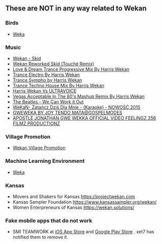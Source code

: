 ## These are NOT in any way related to Wekan

### Birds
- [Weka](https://en.wikipedia.org/wiki/Weka)

### Music
- [Wekan - Skid](https://www.youtube.com/watch?v=XkqabSLgfxQ)
- [Wekan Reworked Skid (Touché Remix)](https://www.youtube.com/watch?v=SAOfzuwOtHg)
- [Love & Dream Trance Progressive Mix By Harris Wekan](https://www.youtube.com/watch?v=iUgerssvY5U)
- [Trance Electro By Harris Wekan](https://www.youtube.com/watch?v=uop8DwsC7W0)
- [Trance Sympho by Harris Wekan](https://www.youtube.com/watch?v=4ajJae6vO6Y)
- [Trance Techno House Mix By Harris Wekan](https://www.youtube.com/watch?v=YEfye_IJLXM)
- [Harris Wekan Vs ULTRAVOICE](https://www.youtube.com/watch?v=-NEnLzH-DTY)
- [Vegas Acceptable In The 80's Mashup Remix By Harris Wekan](https://www.youtube.com/watch?v=_wiMZ0U0uIY)
- [The Beatles - We Can Work it Out](https://www.youtube.com/watch?v=Qyclqo_AV2M)
- [WeKaN- Zatańcz Dziś Dla Mnie - (Karaoke) - NOWOŚĆ 2015](https://www.youtube.com/watch?v=JrhDvcF8tBo)
- [GWEWEKA BY JOY TENDO MATA@GOSPELMODES](https://www.youtube.com/watch?v=ak-6NC-2AJ8)
- [APOSTLE JONATHAN GWE WEKKA OFFICIAL VIDEO FEELINGZ 256 FILMZ PRODUCTIONZ](https://www.youtube.com/watch?v=oJhwgUIsfX0)

### Village Promotion
- [Wekan Village Promotion](https://www.youtube.com/watch?v=buXuTRTysN4)

### Machine Learning Environment
- [Weka](https://en.wikipedia.org/wiki/Weka_(machine_learning))

### Kansas
- Movers and Shakers for Kansas https://projectwekan.com
- Kansas Sampler Foundation https://www.kansassampler.org/wekan/
- Women Enterpreneurs of Kansas https://wekan.solutions/

### Fake mobile apps that do not work
- SMI TEAMWORK at [iOS App Store](https://itunes.apple.com/de/app/smi-teamwork/id1232167123?mt=8) and [Google Play Store](https://play.google.com/store/apps/details?id=com.siliconmotion.teamwork) . xet7 has notified them to remove it.
